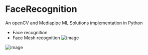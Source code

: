 # FaceRecognition
An openCV and Mediapipe ML Solutions implementation in Python
- Face recognition
- Face Mesh recognition
![image](https://user-images.githubusercontent.com/97716394/215332315-0371f319-d38c-4fc2-8179-be0ec590d79f.png)

![image](https://user-images.githubusercontent.com/97716394/215332385-81dc1448-1933-4587-8732-e22b2fdf055d.png)
